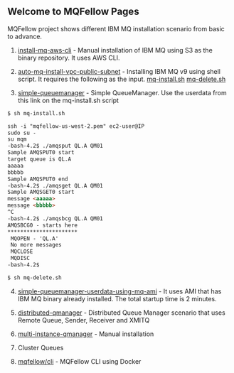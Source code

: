 ## Welcome to MQFellow Pages

MQFellow project shows different IBM MQ installation scenario from basic to advance.

1. [install-mq-aws-cli](./install-mq-aws-cli) - Manual installation of IBM MQ using S3 as the binary repository. It uses AWS CLI.

2. [auto-mq-install-vpc-public-subnet](./auto-mq-install-vpc-public-subnet) - Installing IBM MQ v9 using shell script. It requires the following as the input. [mq-install.sh](https://github.com/mqfellow/auto-mq-install-vpc-public-subnet/blob/master/mq-install.sh) [mq-delete.sh](https://github.com/mqfellow/auto-mq-install-vpc-public-subnet/blob/master/mq-delete.sh) 

3. [simple-queuemanager](https://github.com/mqfellow/mqfellow-docs/blob/master/simple-queuemanager-userdata.txt) - Simple QueueManager. Use the userdata from this link on the mq-install.sh script

```markdown
$ sh mq-install.sh

ssh -i "mqfellow-us-west-2.pem" ec2-user@IP
sudo su -
su mqm
-bash-4.2$ ./amqsput QL.A QM01
Sample AMQSPUT0 start
target queue is QL.A
aaaaa
bbbbb
Sample AMQSPUT0 end
-bash-4.2$ ./amqsget QL.A QM01
Sample AMQSGET0 start
message <aaaaa>
message <bbbbb>
^C
-bash-4.2$ ./amqsbcg QL.A QM01
AMQSBCG0 - starts here
**********************
 MQOPEN - 'QL.A'
 No more messages 
 MQCLOSE
 MQDISC
-bash-4.2$ 

$ sh mq-delete.sh

```

4. [simple-queuemanager-userdata-using-mq-ami](./simple-queuemanager-userdata-using-mq-ami) - It uses AMI that has IBM MQ binary already installed. The total startup time is 2 minutes.

5. [distributed-qmanager](./distributed-qmanager) - Distributed Queue Manager scenario that uses Remote Queue, Sender, Receiver and XMITQ

6. [multi-instance-qmanager](./multi-instance-qmanager) - Manual installation

7. Cluster Queues

8. [mqfellow/cli](./cli) - MQFellow CLI using Docker 



